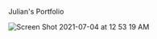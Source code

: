 Julian's Portfolio



![Screen Shot 2021-07-04 at 12 53 19 AM](https://user-images.githubusercontent.com/58565920/124373678-596aa880-dc62-11eb-81c4-f17faea631c7.png)
